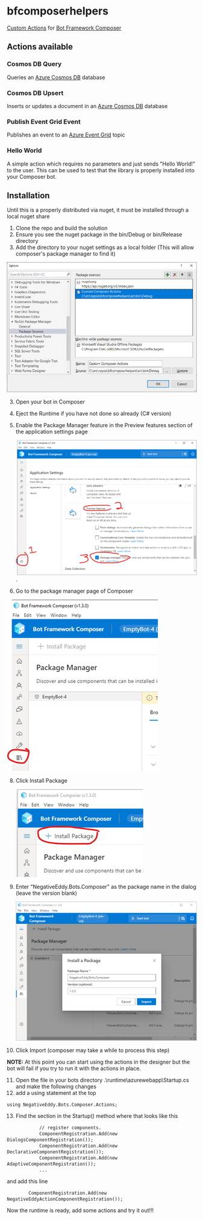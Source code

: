 # bfcomposerhelpers
[Custom Actions](https://docs.microsoft.com/en-us/composer/how-to-add-custom-action) for [Bot Framework Composer](https://aka.ms/composer)

## Actions available

### Cosmos DB Query
Queries an [Azure Cosmos DB](https://azure.microsoft.com/en-us/services/cosmos-db/) database

### Cosmos DB Upsert
Inserts or updates a document in an [Azure Cosmos DB](https://azure.microsoft.com/en-us/services/cosmos-db/) database

### Publish Event Grid Event

Publishes an event to an [Azure Event Grid](https://azure.microsoft.com/en-us/services/event-grid/) topic

### Hello World
A simple action which requires no parameters and just sends "Hello World!" to the user. This can be used to test that the library is properly installed into your Composer bot.

## Installation

Until this is a properly distributed via nuget, it must be installed through a local nuget share

1. Clone the repo and build the solution
2. Ensure you see the nuget package in the bin/Debug or bin/Release directory
3. Add the directory to your nuget settings as a local folder (This will allow composer's package manager to find it)

![Localnugetfolder](docs/localnugetfolder.png)

3. Open your bot in Composer
4. Eject the Runtime if you have not done so already (C# version) 
6. Enable the Package Manager feature in the Preview features section of the application settings page
   
   ![Enable package manager](docs/enable_package_manager.png).

7. Go to the package manager page of Composer
  
  ![Package Manager](docs/package_manager.png)

8. Click Install Package
   
   ![Install Package Button](docs/install_package_button.png)

9. Enter "NegativeEddy.Bots.Composer" as the package name in the dialog (leave the version blank)

    ![Import Package](docs/import_package.png)

10. Click Import (composer may take a while to process this step)

**NOTE:** At this point you can start using the actions in the designer but the bot will fail if you try to run it with the actions in place.

11. Open the file in your bots directory .\runtime\azurewebapp\Startup.cs and make the following changes
12. add a using statement at the top
````
using NegativeEddy.Bots.Composer.Actions;
````

13. Find the section in the Startup() method where that looks like this 

````
            // register components.
            ComponentRegistration.Add(new DialogsComponentRegistration());
            ComponentRegistration.Add(new DeclarativeComponentRegistration());
            ComponentRegistration.Add(new AdaptiveComponentRegistration());
            ...
````

   and add this line

````
        ComponentRegistration.Add(new NegativeEddyActionComponentRegistration());
````

Now the runtime is ready, add some actions and try it out!!!
